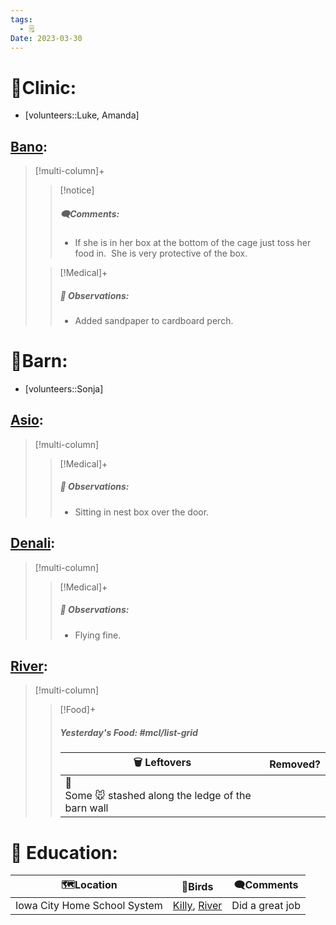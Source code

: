 ```yaml
---
tags:
  - 🗒️
Date: 2023-03-30
---
```


# 🏥Clinic:
- [volunteers::Luke, Amanda]

## [Bano](../RARE%20Birds/Ed%20Birds/Bano.md):
> [!multi-column]+
>
>> [!notice]
>> ##### 🗨️Comments:
>> - If she is in her box at the bottom of the cage just toss her food in.  She is very protective of the box.
>
>> [!Medical]+
>> ##### 🔭 Observations:
>> - Added sandpaper to cardboard perch.

# 🏡Barn:
- [volunteers::Sonja]

## [Asio](../RARE%20Birds/Ed%20Birds/Asio.md):
> [!multi-column]
>
>> [!Medical]+
>> ##### 🔭 Observations:
>> - Sitting in nest box over the door.

## [Denali](../RARE%20Birds/Ed%20Birds/Denali.md):
> [!multi-column]
>
>> [!Medical]+
>> ##### 🔭 Observations:
>> - Flying fine.

## [River](../RARE%20Birds/Ed%20Birds/River.md):
> [!multi-column]
>
>> [!Food]+
>> ##### Yesterday's Food: #mcl/list-grid
>> |🗑️ Leftovers| Removed?
>> |---|---|
>>|🐥 <br> Some 🐭 stashed along the ledge of the barn wall|

# 🏫 Education:

| 🗺️Location                  | 🦅Birds              | 🗨️Comments     |
| ---------------------------- | -------------------- | --------------- |
| Iowa City Home School System | [Killy](../RARE%20Birds/Ed%20Birds/Killy.md), [River](../RARE%20Birds/Ed%20Birds/River.md) | Did a great job |

